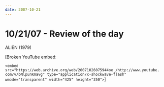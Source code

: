 ```yaml
---
date: 2007-10-21
---
```

# 10/21/07 - Review of the day

ALIEN (1979)

[Broken YouTube embed:

`<embed src="https://web.archive.org/web/20071026075944oe_/http://www.youtube.com/v/bNlpunKmavg" type="application/x-shockwave-flash" wmode="transparent" width="425" height="350">`]
